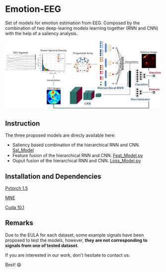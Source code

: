 # Emotion-EEG

Set of models for emotion estimation from EEG. Composed by the combination of two deep-learing models learning together (RNN and CNN) with the help of a saliency analysis. 

![alt text](Model.png "EEMotion - DL model estimating emotion from multi-approach")

## Instruction

The three proposed models are direcly available here:

* Saliency based combination of the hierarchical RNN and CNN. [Sal_Model](Sal_Model.py)
* Feature fusion of the hierarchical RNN and CNN. [Feat_Model.py](Feat_Model.py)
* Ouput fusion of the hierarchical RNN and CNN. [Loss_Model.py](Loss_Model.py)

## Installation and Dependencies

[Pytorch 1.5](https://pytorch.org/get-started/locally)  

[MNE](https://mne.tools/stable/install/mne_python.html#install-python-and-mne-python)

[Cuda 10.1](https://developer.nvidia.com/cuda-toolkit)

## Remarks

Due to the EULA for each dataset, some example signals have been proposed to test the models, however, **they are not corresponding to signals from one of tested dataset**.

If you are interested in our work, don't hesitate to contact us. 

Best! :smile: 